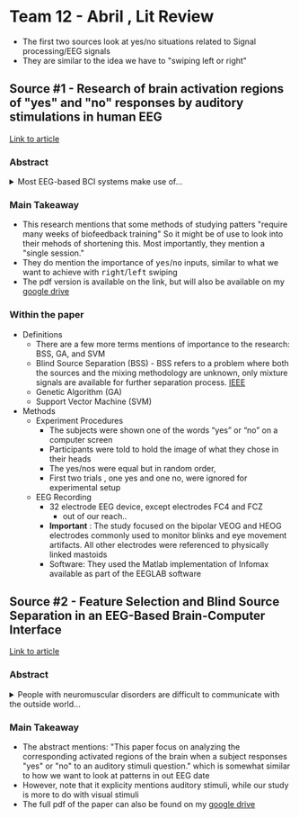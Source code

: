  # Team 12 - Abril , Lit Review
 - The first two sources look at yes/no situations related to Signal processing/EEG signals
 - They are similar to the idea we have to "swiping left or right"
 
 
 ## Source #1 - Research of brain activation regions of "yes" and "no" responses by auditory stimulations in human EEG
 [Link to article](spiedigitallibrary.org/conference-proceedings-of-spie/8201/82011K/Research-of-brain-activation-regions-of-yes-and-no-responses/10.1117/12.905015.full?SSO=1)
 ### Abstract
 <details><summary>Most EEG-based BCI systems make use of...</summary> well-studied patterns of brain activity. However, those systems involve tasks that indirectly map to simple binary commands such as "yes" or "no" or require many weeks of biofeedback training. We hypothesized that signal processing and machine learning methods can be used to discriminate EEG in a direct "yes"/"no" BCI from a single session. Blind source separation (BSS) and spectral transformations of the EEG produced a 180-dimensional feature space. We used a modified genetic algorithm (GA) wrapped around a support vector machine (SVM) classifier to search the space of feature subsets. The GA-based search found feature subsets that outperform full feature sets and random feature subsets. Also, BSS transformations of the EEG outperformed the original time series, particularly in conjunction with a subset search of both spaces. The results suggest that BSS and feature selection can be used to improve the performance of even a "direct," single-session BCI.
 </details>
 
 ### Main Takeaway
- This research mentions that some methods of studying patters "require many weeks of biofeedback training" So it might be of use to look into their mehods of shortening this. Most importantly, they mention a "single session." 
- They do mention the importance of <kbd>yes</kbd>/<kbd>no</kbd> inputs, similar to what we want to achieve with <kbd>right</kbd>/<kbd>left</kbd> swiping
- The pdf version is available on the link, but will also be available on my [google drive](https://drive.google.com/drive/folders/1YluR8_p_E4_v1FoM2XDLxqdWgAUc1U_1?usp=sharing)

### Within the paper
- Definitions
    - There are a few more terms mentions of importance to the research: BSS, GA, and SVM
    - Blind Source Separation (BSS) - BSS refers to a problem where both the sources and the mixing methodology are unknown, only mixture signals are available for further separation process. [IEEE](https://ieeexplore.ieee.org/document/6709849)
    - Genetic Algorithm (GA) 
    - Support Vector Machine (SVM) 
 - Methods
    - Experiment Procedures  
        - The subjects were shown one of the words “yes” or “no” on a computer screen
        - Participants were told to hold the image of what they chose in their heads
        - The yes/nos were equal but in random order,
        - First two trials , one yes and one no, were ignored for experimental setup
    - EEG Recording 
        - 32 electrode EEG device, except electrodes FC4 and FCZ
            - out of our reach..
        - **Important** : The study focused on the bipolar VEOG and HEOG electrodes commonly used to monitor blinks and eye movement artifacts. All other electrodes were referenced to physically linked mastoids
        - Software: They used the Matlab implementation of Infomax available as part of the EEGLAB software


## Source #2 - Feature Selection and Blind Source Separation in an EEG-Based Brain-Computer Interface
[Link to article](https://link.springer.com/article/10.1155/ASP.2005.3128)

### Abstract
<details><summary>People with neuromuscular disorders are difficult to communicate with the outside world...</summary> It is very important to the clinician and the patient's family that how to distinguish vegetative state (VS) and minimally conscious state (MCS) for a disorders of consciousness (DOC) patient. If a patient is diagnosed with VS, this means that the hope of recovery is greatly reduced, thus leading to the family to abandon the treatment. Brain-computer interface (BCI) is aiming to help those people by analyzing patients' electroencephalogram (EEG). This paper focus on analyzing the corresponding activated regions of the brain when a subject responses "yes" or "no" to an auditory stimuli question. When the brain concentrates, the phase of the related area will become orderly from desultorily. So in this paper we analyzed EEG from the angle of phase. Seven healthy subjects volunteered to participate in the experiment. A total of 84 groups of repeatability stimulation test were done. Firstly, the frequency is fragmented by using wavelet method. Secondly, the phase of EEG is extracted by Hilbert. At last, we obtained approximate entropy and information entropy of each frequency band of EEG. The results show that brain areas are activated of the central area when people say "yes", and the areas are activated of the central area and temporal when people say "no". This conclusion is corresponding to magnetic resonance imaging technology. This study provides the theory basis and the algorithm design basis for designing BCI equipment for people with neuromuscular disorders.
</details>

### Main Takeaway
- The abstract mentions: "This paper focus on analyzing the corresponding activated regions of the brain when a subject responses "yes" or "no" to an auditory stimuli question." which is somewhat similar to how we want to look at patterns in out EEG date
- However, note that it explicity mentions auditory stimuli, while our study is more to do with visual stimuli
- The full pdf of the paper can also be found on my [google drive](https://drive.google.com/drive/folders/1YluR8_p_E4_v1FoM2XDLxqdWgAUc1U_1?usp=sharing)

